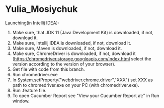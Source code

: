 # Yulia_Mosiychuk
Launching(in Intellij IDEA):

1. Make sure, that JDK 11 (Java Development Kit) is downloaded, if not, download it.
2. Make sure, Intellij IDEA is downloaded, if not, download it.
3. Make sure, Maven is downloaded, if not, download it.
4. Make sure, ChromeDriver is downloaded, if not, download it (https://chromedriver.storage.googleapis.com/index.html select the version according to the version of your browser).
5. Get file with code from this branch.
6. Run chromedriver.exe
7. In System.setProperty("webdriver.chrome.driver","XXX") set XXX as path to chromedriver.exe on your PC (with chromedriver.exe).
8. Run .feature file.
9. To open Cucumber Report see "View your Cucumber Report at:" in Run window.
